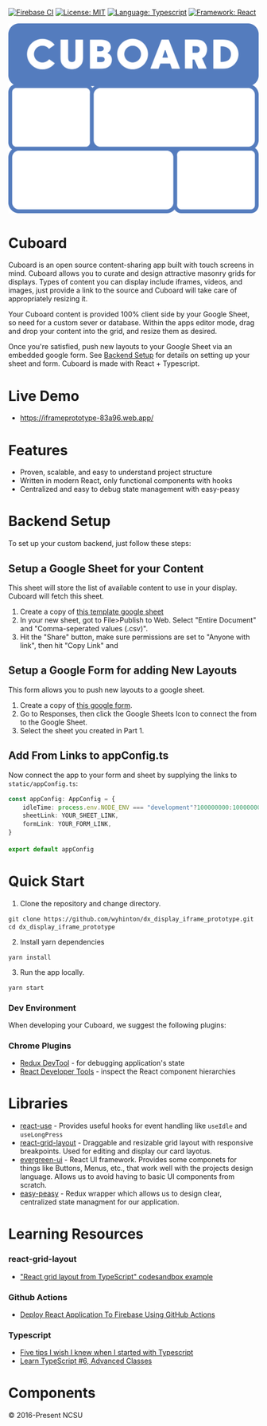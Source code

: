 [![Firebase CI](https://github.com/wyhinton/dx_display_iframe_prototype/actions/workflows/firebase.js.yml/badge.svg)](https://github.com/wyhinton/dx_display_iframe_prototype/actions/workflows/firebase.js.yml/badge.svg)
[![License: MIT](https://img.shields.io/badge/License-MIT-yellow.svg)](https://opensource.org/licenses/MIT)
[![Language: Typescript](https://badges.aleen42.com/src/typescript.svg)](https://badges.aleen42.com/src/typescript.svg)
[![Framework: React](https://badges.aleen42.com/src/react.svg)](https://badges.aleen42.com/src/react.svg)


![Cuboard](.github/Cuboard_Logo.svg)


# Cuboard
Cuboard is an open source content-sharing app built with touch screens in mind. Cuboard allows you to curate and design attractive masonry grids for displays. Types of content you can display include iframes, videos, and images, just provide a link to the source and Cuboard will take care of appropriately resizing it. 

Your Cuboard content is provided 100% client side by your Google Sheet, so need for a custom sever or database. Within the apps editor mode, drag and drop your content into the grid, and resize them as desired. 

 Once you're satisfied, push new layouts to your Google Sheet via an embedded google form. See [Backend Setup](#backend-setup) for details on setting up your sheet and form. Cuboard is made with React + Typescript. 

# Live Demo
- https://iframeprototype-83a96.web.app/

# Features
- Proven, scalable, and easy to understand project structure
- Written in modern React, only functional components with hooks 
- Centralized and easy to debug state management with easy-peasy

# Backend Setup
To set up your custom backend, just follow these steps:

## Setup a Google Sheet for your Content
This sheet will store the list of available content to use in your display. Cuboard will fetch this sheet. 
1. Create a copy of [this template google sheet](https://docs.google.com/spreadsheets/d/1BR1AQ5Zmt_o_0dOm9AvDht0G3Q6RXQUhX71Vi4H7tTU/edit?usp=sharing)
2. In your new sheet, got to File>Publish to Web. Select "Entire Document" and "Comma-seperated values (.csv)". 
3. Hit the "Share" button, make sure permissions are set to "Anyone with link", then hit "Copy Link" and 


## Setup a Google Form for adding New Layouts
This form allows you to push new layouts to a google sheet. 
1. Create a copy of [this google form](https://docs.google.com/forms/d/1Y2621OA3qI_Cv-Tf5zZvlV0pzVQWq2XUi90odYThzeY/edit?usp=sharing). 
2. Go to Responses, then click the Google Sheets Icon to connect the from to the Google Sheet. 
3. Select the sheet you created in Part 1. 

## Add From Links to appConfig.ts
Now connect the app to your form and sheet by supplying the links to ```static/appConfig.ts```:

```typescript
const appConfig: AppConfig = {
    idleTime: process.env.NODE_ENV === "development"?100000000:10000000,
    sheetLink: YOUR_SHEET_LINK,
    formLink: YOUR_FORM_LINK,
}

export default appConfig
```

# Quick Start

1. Clone the repository and change directory.

```
git clone https://github.com/wyhinton/dx_display_iframe_prototype.git
cd dx_display_iframe_prototype
```

2. Install yarn dependencies

```
yarn install
```

3. Run the app locally.

```
yarn start
```

### Dev Environment 
When developing your Cuboard, we suggest the following plugins:

### Chrome Plugins 
- [Redux DevTool](https://chrome.google.com/webstore/detail/redux-devtools/lmhkpmbekcpmknklioeibfkpmmfibljd?hl=en) - for debugging application's state
- [React Developer Tools](https://chrome.google.com/webstore/detail/react-developer-tools/fmkadmapgofadopljbjfkapdkoienihi?hl=en) - inspect the React component hierarchies 


# Libraries
- [react-use](https://github.com/streamich/react-use#readme) - Provides useful hooks for event handling like ```useIdle``` and ```useLongPress```
- [react-grid-layout](https://github.com/react-grid-layout/react-grid-layout) - Draggable and resizable grid layout with responsive breakpoints. Used for editing and display our card layotus.
- [evergreen-ui](https://github.com/segmentio/evergreen) - React UI framework. Provides some  componets for things like Buttons, Menus, etc., that work well with the projects design language. Allows us to avoid having to basic UI components from scratch. 
- [easy-peasy](https://github.com/ctrlplusb/easy-peasy) - Redux wrapper which allows us to design clear, centralized state managment for our application.

# Learning Resources
### react-grid-layout
- ["React grid layout from TypeScript" codesandbox example](https://codesandbox.io/s/react-grid-layout-from-typescript-forked-46zp2)
### Github Actions 
- [Deploy React Application To Firebase Using GitHub Actions](https://www.youtube.com/watch?v=kLEp5tGDqcI)
### Typescript 
- [Five tips I wish I knew when I started with Typescript](https://codeburst.io/five-tips-i-wish-i-knew-when-i-started-with-typescript-c9e8609029db)
- [Learn TypeScript #6, Advanced Classes](https://www.youtube.com/watch?v=OaxeCPWTdcA)
# Components



&copy; 2016-Present NCSU